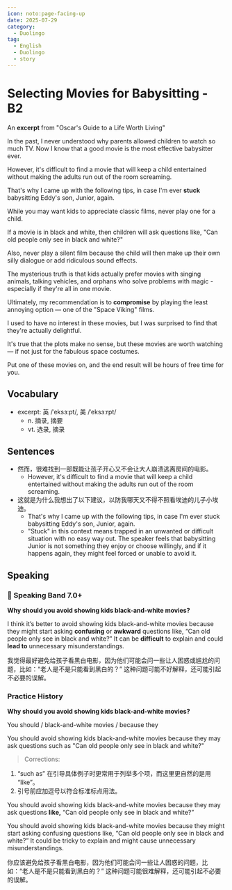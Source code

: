 ```yaml
---
icon: noto:page-facing-up
date: 2025-07-29
category:
  - Duolingo
tag:
  - English
  - Duolingo
  - story
---
```


# Selecting Movies for Babysitting - B2

An **excerpt** from "Oscar's Guide to a Life Worth Living"

In the past, I never understood why parents allowed children to watch so much TV. Now I know that a good movie is the most effective babysitter ever.

However, it's difficult to find a movie that will keep a child entertained without making the adults run out of the room screaming.

That's why I came up with the following tips, in case I'm ever **stuck** babysitting Eddy's son, Junior, again.

While you may want kids to appreciate classic films, never play one for a child.

If a movie is in black and white, then children will ask questions like, "Can old people only see in black and white?"

Also, never play a silent film because the child will then make up their own silly dialogue or add ridiculous sound effects.

The mysterious truth is that kids actually prefer movies with singing animals, talking vehicles, and orphans who solve problems with magic - especially if they're all in one movie.

Ultimately, my recommendation is to **compromise** by playing the least annoying option — one of the "Space Viking" films.

I used to have no interest in these movies, but I was surprised to find that they're actually delightful.

It's true that the plots make no sense, but these movies are worth watching — if not just for the fabulous space costumes.

Put one of these movies on, and the end result will be hours of free time for you.

## Vocabulary

- excerpt: 英 /ˈeksɜːpt/, 美 /ˈeksɜːrpt/
  - n. 摘录, 摘要
  - vt. 选录, 摘录

## Sentences

- 然而，很难找到一部既能让孩子开心又不会让大人崩溃逃离房间的电影。
  - However, it's difficult to find a movie that will keep a child entertained without making the adults run out of the room screaming.
- 这就是为什么我想出了以下建议，以防我哪天又不得不照看埃迪的儿子小埃迪。
  - That's why I came up with the following tips, in case I'm ever stuck babysitting Eddy's son, Junior, again.
  - "Stuck" in this context means trapped in an unwanted or difficult situation with no easy way out. The speaker feels that babysitting Junior is not something they enjoy or choose willingly, and if it happens again, they might feel forced or unable to avoid it.

## Speaking

### 🌟 Speaking Band 7.0+

**Why should you avoid showing kids black-and-white movies?**

I think it’s better to avoid showing kids black-and-white movies because they might start asking **confusing** or **awkward** questions like, “Can old people only see in black and white?” It can be **difficult** to explain and could **lead to** unnecessary misunderstandings.

我觉得最好避免给孩子看黑白电影，因为他们可能会问一些让人困惑或尴尬的问题，比如：“老人是不是只能看到黑白的？” 这种问题可能不好解释，还可能引起不必要的误解。

### Practice History

**Why should you avoid showing kids black-and-white movies?**

You should / black-and-white movies / because they

You should avoid showing kids black-and-white movies because they may ask questions such as "Can old people only see in black and white?"

> Corrections:

1. “such as” 在引导具体例子时更常用于列举多个项，而这里更自然的是用 “like”。
2. 引号前应加逗号以符合标准标点用法。

You should avoid showing kids black-and-white movies because they may ask questions **like,** “Can old people only see in black and white?”

You should avoid showing kids black-and-white movies because they might start asking confusing questions like, “Can old people only see in black and white?” It could be tricky to explain and might cause unnecessary misunderstandings.

你应该避免给孩子看黑白电影，因为他们可能会问一些让人困惑的问题，比如：“老人是不是只能看到黑白的？” 这种问题可能很难解释，还可能引起不必要的误解。
